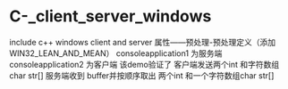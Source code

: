 # C-_client_server_windows
include c++ windows client and server
属性——预处理-预处理定义（添加WIN32_LEAN_AND_MEAN）
consoleapplication1 为服务端
consoleapplication2 为客户端
该demo验证了 客户端发送两个int 和字符数组char str[] 服务端收到 buffer并按顺序取出 两个int 和一个字符数组char str[]
